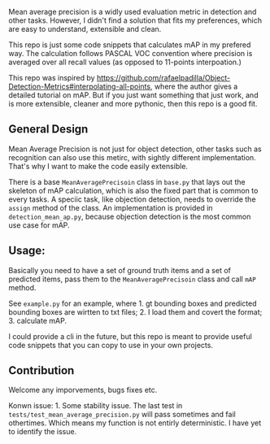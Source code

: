 Mean average precision is a widly used evaluation metric in detection and other tasks. However, I didn't find a solution that fits my preferences, which are easy to understand, extensible and clean.

This repo is just some code snippets that calculates mAP in my prefered way.
The calculation follows PASCAL VOC convention where precision is averaged over all recall values (as opposed to 11-points interpoation.)

This repo was inspired by https://github.com/rafaelpadilla/Object-Detection-Metrics#interpolating-all-points, where the author gives a detailed tutorial on mAP. But if you just want something that just work, and is more extensible, cleaner and more pythonic, then this repo is a good fit.

## General Design
Mean Average Precision is not just for object detection, other tasks such as recognition can also use this metirc, with sightly different implementation. That's why I want to make the code easily extensible.

There is a base `MeanAveragePrecisoin` class in `base.py` that lays out the skeleton of mAP calculation, which is also the fixed part that is common to every tasks. A speciic task, like objection detection, needs to override the `assign` method of the class. An implementation is provided in `detection_mean_ap.py`, because objection detection is the most common use case for mAP.

## Usage:
Basically you need to have a set of ground truth items and a set of predicted items, pass them to the `MeanAveragePrecisoin` class and call `mAP` method.

See `example.py` for an example, where 
    1. gt bounding boxes and predicted bounding boxes are wirtten to txt files;
    2. I load them and covert the format;
    3. calculate mAP.

I could provide a cli in the future, but this repo is meant to provide useful code snippets that you can copy to use in your own projects.


## Contribution
Welcome any imporvements, bugs fixes etc.

Konwn issue:
    1. Some stability issue. The last test in `tests/test_mean_average_precision.py` will pass sometimes and fail othertimes. Which means my function is not entirly deterministic. I have yet to identify the issue.
